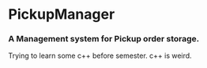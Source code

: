 # PickupManager
### A Management system for Pickup order storage.

Trying to learn some c++ before semester. c++ is weird.


